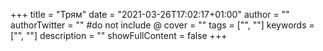 +++
title = "Трям"
date = "2021-03-26T17:02:17+01:00"
author = ""
authorTwitter = "" #do not include @
cover = ""
tags = ["", ""]
keywords = ["", ""]
description = ""
showFullContent = false
+++
